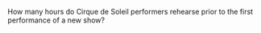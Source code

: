 How many hours do Cirque de Soleil performers rehearse prior to the first performance of a new show?
